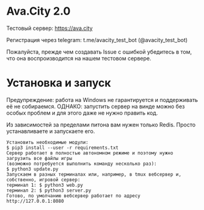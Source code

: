 # Ava.City 2.0
Тестовый сервер: https://ava.city

Регистрация через telegram: t.me/avacity_test_bot (@avacity_test_bot)


Пожалуйста, прежде чем создавать Issue с ошибкой убедитесь в том, что она воспроизводится на нашем тестовом сервере.

# Установка и запуск
Предупреждение: работа на Windows не гарантируется и поддерживать её не собираемся. ОДНАКО: запустить сервер на винде можно без особых проблем и для этого даже не нужно править код.

Из зависимостей за пределами питона вам нужен только Redis. Просто устанавливаете и запускаете его.
```
Установить необходимые модули:
$ pip3 install --user -r requirements.txt
Сервер работает в полностью автономном режиме и поэтому нужно загрузить все файлы игры
(возможно потребуется выполнить команду несколько раз):
$ python3 update.py
Запускаем в разных терминалах или, например, в tmux вебсервер и, собственно, игровой сервер:
терминал 1: $ python3 web.py
терминал 2: $ python3 server.py
Готово, по умолчанию вебсервер работает по адресу http://127.0.0.1:8080
```
